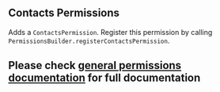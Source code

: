 ## Contacts Permissions
Adds a `ContactsPermission`. Register this permission by calling `PermissionsBuilder.registerContactsPermission`.

## Please check [general permissions documentation](../base-permissions) for full documentation